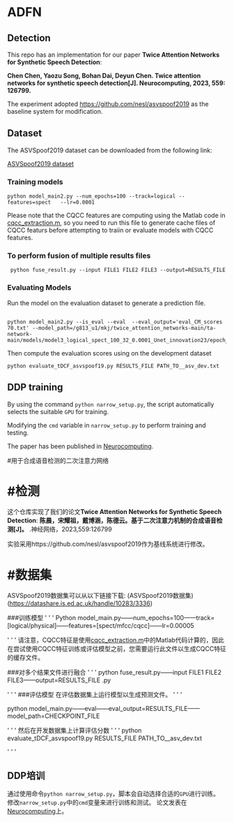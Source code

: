 # ADFN

## Detection

This repo has an implementation for our paper **Twice Attention Networks for Synthetic Speech Detection**:   

**Chen Chen, Yaozu Song, Bohan Dai, Deyun Chen. Twice attention networks for synthetic speech detection[J]. Neurocomputing, 2023, 559: 126799.**  

The experiment adopted https://github.com/nesl/asvspoof2019 as the baseline system for modification.

## Dataset

The ASVSpoof2019 dataset can be downloaded from the following link:

[ASVSpoof2019 dataset](https://datashare.is.ed.ac.uk/handle/10283/3336)

### Training models

```
python model_main2.py --num_epochs=100 --track=logical --features=spect   --lr=0.0001
```

Please note that the CQCC features are computing using the Matlab code in [cqcc_extraction.m](./cqcc_extraction.m), so you need to run this file to generate cache files of CQCC featurs before attempting to traiin or evaluate models with CQCC features.

### To perform fusion of multiple results files

```
 python fuse_result.py --input FILE1 FILE2 FILE3 --output=RESULTS_FILE
```

### Evaluating Models

Run the model on the evaluation dataset to generate a prediction file.

```

python model_main2.py --is_eval --eval  --eval_output='eval_CM_scores 70.txt' --model_path=/g813_u1/mkj/twice_attention_networks-main/ta-network-main/models/model3_logical_spect_100_32_0.0001_Unet_innovation23/epoch_70.pth
```


Then compute the evaluation scores using on the development dataset

```
python evaluate_tDCF_asvspoof19.py RESULTS_FILE PATH_TO__asv_dev.txt 
```

## DDP training

By using the command `python narrow_setup.py`, the script automatically selects the suitable `GPU` for training.

Modifying the `cmd` variable in  `narrow_setup.py`  to perform training and testing.

The paper has been published in [Neurocomputing](https://www.sciencedirect.com/science/article/abs/pii/S0925231223009220).


#用于合成语音检测的二次注意力网络
# #检测
这个仓库实现了我们的论文**Twice Attention Networks for Synthetic Speech Detection**:
**陈晨，宋耀祖，戴博涵，陈德云。基于二次注意力机制的合成语音检测[J]。** .神经网络，2023,559:126799

实验采用https://github.com/nesl/asvspoof2019作为基线系统进行修改。
# #数据集
ASVSpoof2019数据集可以从以下链接下载:
(ASVSpoof2019数据集)(https://datashare.is.ed.ac.uk/handle/10283/3336)

###训练模型
' ' '
Python model_main.py——num_epochs=100——track=[logical/physical]——features=[spect/mfcc/cqcc]——lr=0.00005

' ' '
请注意，CQCC特征是使用[cqcc_extraction.m](./cqcc_extraction.m)中的Matlab代码计算的，因此在尝试使用CQCC特征训练或评估模型之前，您需要运行此文件以生成CQCC特征的缓存文件。

###对多个结果文件进行融合
' ' '
python fuse_result.py——input FILE1 FILE2 FILE3——output=RESULTS_FILE .py

' ' '
###评估模型
在评估数据集上运行模型以生成预测文件。
' ' '

python model_main.py——eval——eval_output=RESULTS_FILE——model_path=CHECKPOINT_FILE

' ' '
然后在开发数据集上计算评估分数
' ' '
python evaluate_tDCF_asvspoof19.py RESULTS_FILE PATH_TO__asv_dev.txt

' ' '
## DDP培训
通过使用命令`python narrow_setup.py`，脚本会自动选择合适的`GPU`进行训练。
修改`narrow_setup.py`中的`cmd`变量来进行训练和测试。
论文发表在[Neurocomputing](https://www.sciencedirect.com/science/article/abs/pii/S0925231223009220)上。
